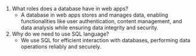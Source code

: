1. What roles does a database have in web apps?
   - A database in web apps stores and manages data, enabling functionalities like user authentication, content management, and data analysis while ensuring data integrity and security.
2. Why do we need to use SQL language?
   - We use SQL for efficient interaction with databases, performing data operations reliably and securely.

